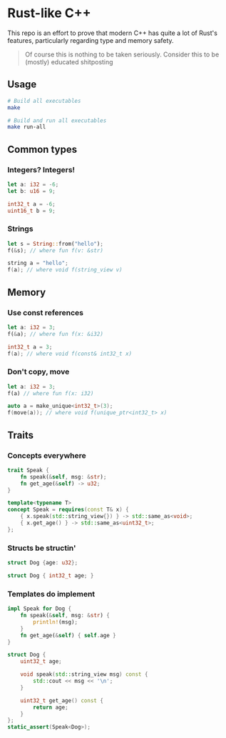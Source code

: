 # Rust-like C++

This repo is an effort to prove that modern C++ has quite a lot of Rust's features, particularly regarding type and memory safety.

> Of course this is nothing to be taken seriously. Consider this to be (mostly) educated shitposting

## Usage

```bash
# Build all executables
make

# Build and run all executables
make run-all
```

## Common types
### Integers? Integers!
```rust
let a: i32 = -6;
let b: u16 = 9;
```
```cpp
int32_t a = -6;
uint16_t b = 9;
```
### Strings
```rust
let s = String::from("hello");
f(&s); // where fun f(v: &str)
```
```cpp
string a = "hello";
f(a); // where void f(string_view v)
```
## Memory
### Use const references
```rust
let a: i32 = 3;
f(&a); // where fun f(x: &i32)
```
```cpp
int32_t a = 3;
f(a); // where void f(const& int32_t x)
```
### Don't copy, move
```rust
let a: i32 = 3;
f(a) // where fun f(x: i32)
```
```cpp
auto a = make_unique<int32_t>(3);
f(move(a)); // where void f(unique_ptr<int32_t> x)
```
## Traits
### Concepts everywhere
```rust
trait Speak {
    fn speak(&self, msg: &str);
    fn get_age(&self) -> u32;
}
```
```cpp
template<typename T>
concept Speak = requires(const T& x) {
    { x.speak(std::string_view{}) } -> std::same_as<void>;
    { x.get_age() } -> std::same_as<uint32_t>;
};
```
### Structs be structin'
```rust
struct Dog {age: u32};
```
```cpp
struct Dog { int32_t age; }
```
### Templates do implement
```rust
impl Speak for Dog {
    fn speak(&self, msg: &str) {
        println!(msg);
    }
    fn get_age(&self) { self.age }
}
```
```cpp
struct Dog {
    uint32_t age;

    void speak(std::string_view msg) const {
        std::cout << msg << '\n';
    }

    uint32_t get_age() const {
        return age;
    }
};
static_assert(Speak<Dog>);
```